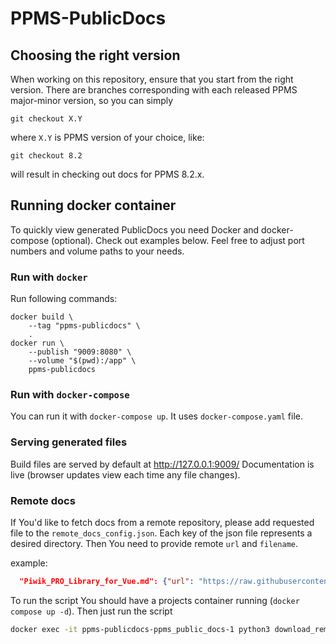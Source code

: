 # PPMS-PublicDocs

## Choosing the right version

When working on this repository, ensure that you start from the right version. There
are branches corresponding with each released PPMS major-minor version, so you can simply

```shell script
git checkout X.Y
```

where `X.Y` is PPMS version of your choice, like:

```shell script
git checkout 8.2
```

will result in checking out docs for PPMS 8.2.x.

## Running docker container

To quickly view generated PublicDocs you need Docker and docker-compose (optional).
Check out examples below. Feel free to adjust port numbers and volume paths to
your needs.

### Run with `docker`

Run following commands:

```shell script
docker build \
    --tag "ppms-publicdocs" \
    .
docker run \
    --publish "9009:8080" \
    --volume "$(pwd):/app" \
    ppms-publicdocs
```

### Run with `docker-compose`

You can run it with `docker-compose up`. It uses `docker-compose.yaml` file.

### Serving generated files

Build files are served by default at http://127.0.0.1:9009/
Documentation is live (browser updates view each time any file changes).

### Remote docs

If You'd like to fetch docs from a remote repository, please add requested file to the `remote_docs_config.json`.
Each key of the json file represents a desired directory. Then You need to provide remote `url` and `filename`.

example:

```json
  "Piwik_PRO_Library_for_Vue.md": {"url": "https://raw.githubusercontent.com/PiwikPRO/vue-piwik-pro/master/README.md", "path": "data_collection/web/frameworks/"},
```

To run the script You should have a projects container running (`docker compose up -d`). Then just run the script

```bash
docker exec -it ppms-publicdocs-ppms_public_docs-1 python3 download_remote_docs.py
```
